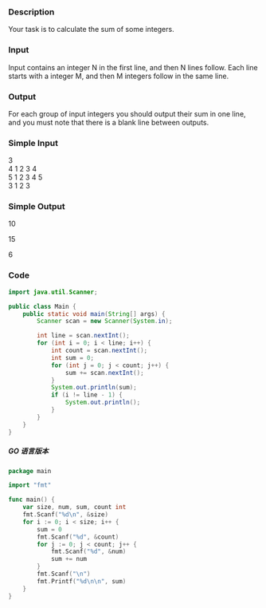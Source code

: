 ### Description
Your task is to calculate the sum of some integers. 

### Input
Input contains an integer N in the first line, and then N lines follow. Each line starts with a integer M, and then M integers follow in the same line. 

### Output
For each group of input integers you should output their sum in one line, and you must note that there is a blank line between outputs. 

### Simple Input
3  
4 1 2 3 4  
5 1 2 3 4 5  
3 1 2 3

### Simple Output
10  
  
15  
  
6  

### Code
```java
import java.util.Scanner;

public class Main {
    public static void main(String[] args) {
        Scanner scan = new Scanner(System.in);

        int line = scan.nextInt();
        for (int i = 0; i < line; i++) {
            int count = scan.nextInt();
            int sum = 0;
            for (int j = 0; j < count; j++) {
                sum += scan.nextInt();
            }
            System.out.println(sum);
            if (i != line - 1) {
                System.out.println();
            }
        }
    }
}
```

##### GO 语言版本
```go
package main

import "fmt"

func main() {
    var size, num, sum, count int
    fmt.Scanf("%d\n", &size)
    for i := 0; i < size; i++ {
        sum = 0
        fmt.Scanf("%d", &count)
        for j := 0; j < count; j++ {
            fmt.Scanf("%d", &num)
            sum += num
        }
        fmt.Scanf("\n")
        fmt.Printf("%d\n\n", sum)
    }
}
```